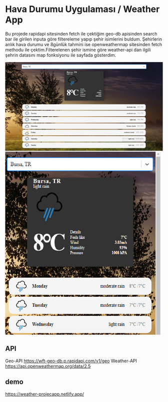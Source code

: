 # Hava Durumu Uygulaması / Weather App

Bu projede rapidapi sitesinden fetch ile çektiğim geo-db apisinden search bar ile girilen inputa göre filtereleme yapıp şehir isimlerini buldum.  Şehirlerin anlık hava durumu ve 8günlük tahmini ise openweathermap sitesinden fetch methodu ile çektim.Filterelenen şehir ismine göre weather-api dan ilgili şehrin datasını map fonksiyonu ile sayfada gösterdim.

 ![Sidebar](src/assets/weatherapp.png)
 ![Sidebar](src/assets/weatherapp-res.png)

## API
Geo-API https://wft-geo-db.p.rapidapi.com/v1/geo
Weather-API https://api.openweathermap.org/data/2.5

## demo
https://weather-projecapp.netlify.app/
